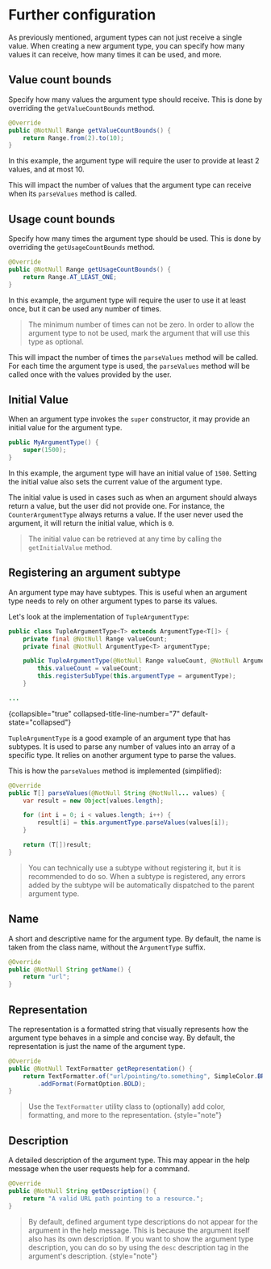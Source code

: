 # Further configuration

As previously mentioned, argument types can not just receive a single value. When creating a new argument type,
you can specify how many values it can receive, how many times it can be used, and more.

## Value count bounds

Specify how many values the argument type should receive.
This is done by overriding the `getValueCountBounds` method.

```Java
@Override
public @NotNull Range getValueCountBounds() {
	return Range.from(2).to(10);
}
```

In this example, the argument type will require the user to provide at least 2 values, and at most 10.

This will impact the number of values that the argument type can receive when its `parseValues` method is called.


## Usage count bounds

Specify how many times the argument type should be used. This is done by overriding the `getUsageCountBounds` method.

```Java
@Override
public @NotNull Range getUsageCountBounds() {
	return Range.AT_LEAST_ONE;
}
```

In this example, the argument type will require the user to use it at least once, but it can be used any number of times.

> The minimum number of times can not be zero. In order to allow the argument type to not be used, mark
> the argument that will use this type as optional.

This will impact the number of times the `parseValues` method will be called. For each time the argument type is used,
the `parseValues` method will be called once with the values provided by the user.


## Initial Value

When an argument type invokes the `super` constructor, it may provide an initial value for the argument type.

```Java
public MyArgumentType() {
	super(1500);
}
```

In this example, the argument type will have an initial value of `1500`. Setting the initial value also sets the current
value of the argument type.

The initial value is used in cases such as when an argument should always return a value, but the user did not provide one.
For instance, the `CounterArgumentType` always returns a value. If the user never used the argument, it will return the
initial value, which is `0`.

> The initial value can be retrieved at any time by calling the `getInitialValue` method.


## Registering an argument subtype

An argument type may have subtypes. This is useful when an argument type needs to rely on other argument types to parse
its values.

Let's look at the implementation of `TupleArgumentType`:

```Java
public class TupleArgumentType<T> extends ArgumentType<T[]> {
	private final @NotNull Range valueCount;
	private final @NotNull ArgumentType<T> argumentType;

	public TupleArgumentType(@NotNull Range valueCount, @NotNull ArgumentType<T> argumentType) {
		this.valueCount = valueCount;
		this.registerSubType(this.argumentType = argumentType);
	}

...
```
{collapsible="true" collapsed-title-line-number="7" default-state="collapsed"}

`TupleArgumentType` is a good example of an argument type that has subtypes. It is used to parse any number of values
into an array of a specific type. It relies on another argument type to parse the values.

This is how the `parseValues` method is implemented (simplified):

```Java
@Override
public T[] parseValues(@NotNull String @NotNull... values) {
	var result = new Object[values.length];

	for (int i = 0; i < values.length; i++) {
		result[i] = this.argumentType.parseValues(values[i]);
	}

	return (T[])result;
}
```

> You can technically use a subtype without registering it, but it is recommended to do so. When a subtype is registered,
> any errors added by the subtype will be automatically dispatched to the parent argument type.


## Name

A short and descriptive name for the argument type. By default, the name is taken from the class name, without the
`ArgumentType` suffix.

```Java
@Override
public @NotNull String getName() {
	return "url";
}
```


## Representation

The representation is a formatted string that visually represents how the argument type behaves in a simple and concise way.
By default, the representation is just the name of the argument type.

```Java
@Override
public @NotNull TextFormatter getRepresentation() {
	return TextFormatter.of("url/pointing/to.something", SimpleColor.BRIGHT_MAGENTA)
		.addFormat(FormatOption.BOLD);
}
```

> Use the ``TextFormatter`` utility class to (optionally) add color, formatting, and more to the representation.
> {style="note"}


## Description

A detailed description of the argument type. This may appear in the help message when the user requests help for a command.

```Java
@Override
public @NotNull String getDescription() {
	return "A valid URL path pointing to a resource.";
}
```

[//]: # (TODO: add a link to description tags in the description section below)

> By default, defined argument type descriptions do not appear for the argument in the help message. This is because
> the argument itself also has its own description. If you want to show the argument type description, you can do so
> by using the ``desc`` description tag in the argument's description.
> {style="note"}